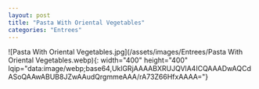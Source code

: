 ```yaml
---
layout: post
title: "Pasta With Oriental Vegetables"
categories: "Entrees"
---
```

![Pasta With Oriental Vegetables.jpg](/assets/images/Entrees/Pasta With Oriental Vegetables.webp){: width="400" height="400" lqip="data:image/webp;base64,UklGRjAAAABXRUJQVlA4ICQAAADwAQCdASoQAAwABUB8JZwAAudQrgmmeAAA/rA73Z66HfxAAAA="}

